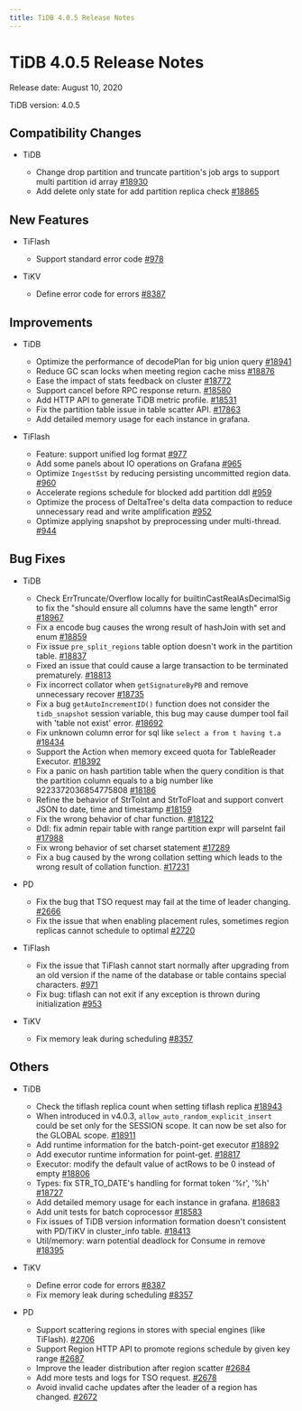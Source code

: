 ```yaml
---
title: TiDB 4.0.5 Release Notes
---
```


# TiDB 4.0.5 Release Notes

Release date: August 10, 2020

TiDB version: 4.0.5

## Compatibility Changes

+ TiDB

    - Change drop partition and truncate partition's job args to support multi partition id array [#18930](https://github.com/pingcap/tidb/pull/18930)
    - Add delete only state for add partition replica check [#18865](https://github.com/pingcap/tidb/pull/18865)

## New Features

+ TiFlash

    - Support standard error code [#978](https://github.com/pingcap/tics/pull/978)
+ TiKV
     - Define error code for errors [#8387](https://github.com/tikv/tikv/pull/8387)
## Improvements

+ TiDB

    - Optimize the performance of decodePlan for big union query [#18941](https://github.com/pingcap/tidb/pull/18941)
    - Reduce GC scan locks when meeting region cache miss [#18876](https://github.com/pingcap/tidb/pull/18876)
    - Ease the impact of stats feedback on cluster [#18772](https://github.com/pingcap/tidb/pull/18772)
    - Support cancel before RPC response return. [#18580](https://github.com/pingcap/tidb/pull/18580)
    - Add HTTP API to generate TiDB metric profile. [#18531](https://github.com/pingcap/tidb/pull/18531)
    - Fix the partition table issue in table scatter API. [#17863](https://github.com/pingcap/tidb/pull/17863)
    - Add detailed memory usage for each instance in grafana.

+ TiFlash

    - Feature: support unified log format [#977](https://github.com/pingcap/tics/pull/977)
    - Add some panels about IO operations on Grafana [#965](https://github.com/pingcap/tics/pull/965)
    - Optimize `IngestSst` by reducing persisting uncommitted region data. [#960](https://github.com/pingcap/tics/pull/960)
    - Accelerate regions schedule for blocked add partition ddl [#959](https://github.com/pingcap/tics/pull/959)
    - Optimize the process of DeltaTree's delta data compaction to reduce unnecessary read and write amplification [#952](https://github.com/pingcap/tics/pull/952)
    - Optimize applying snapshot by preprocessing under multi-thread. [#944](https://github.com/pingcap/tics/pull/944)

## Bug Fixes

+ TiDB

    - Check ErrTruncate/Overflow locally for builtinCastRealAsDecimalSig to fix the "should ensure all columns have the same length" error [#18967](https://github.com/pingcap/tidb/pull/18967)
    - Fix a encode bug causes the wrong result of hashJoin with set and enum [#18859](https://github.com/pingcap/tidb/pull/18859)
    - Fix issue `pre_split_regions` table option doesn't work in the partition table. [#18837](https://github.com/pingcap/tidb/pull/18837)
    - Fixed an issue that could cause a large transaction to be terminated prematurely. [#18813](https://github.com/pingcap/tidb/pull/18813)
    - Fix incorrect collator when `getSignatureByPB` and remove unnecessary recover [#18735](https://github.com/pingcap/tidb/pull/18735)
    - Fix a bug `getAutoIncrementID()` function does not consider the `tidb_snapshot` session variable, this bug may cause dumper tool fail with 'table not exist' error. [#18692](https://github.com/pingcap/tidb/pull/18692)
    - Fix unknown column error for sql like `select a from t having t.a` [#18434](https://github.com/pingcap/tidb/pull/18434)
    - Support the Action when memory exceed quota for TableReader Executor. [#18392](https://github.com/pingcap/tidb/pull/18392)
    - Fix a panic on hash partition table when the query condition is that the partition column equals to a big number like 9223372036854775808 [#18186](https://github.com/pingcap/tidb/pull/18186)
    - Refine the behavior of StrToInt and StrToFloat and support convert JSON to date, time and timestamp [#18159](https://github.com/pingcap/tidb/pull/18159)
    - Fix the wrong behavior of char function. [#18122](https://github.com/pingcap/tidb/pull/18122)
    - Ddl: fix admin repair table with range partition expr will parseInt fail [#17988](https://github.com/pingcap/tidb/pull/17988)
    - Fix wrong behavior of set charset statement [#17289](https://github.com/pingcap/tidb/pull/17289)
    - Fix a bug caused by the wrong collation setting which leads to the wrong result of collation function. [#17231](https://github.com/pingcap/tidb/pull/17231)

+ PD

    - Fix the bug that TSO request may fail at the time of leader changing. [#2666](https://github.com/pingcap/pd/pull/2666)
    - Fix the issue that when enabling placement rules, sometimes region replicas cannot schedule to optimal [#2720](https://github.com/pingcap/pd/pull/2720)
+ TiFlash

    - Fix the issue that TiFlash cannot start normally after upgrading from an old version if the name of the database or table contains special characters. [#971](https://github.com/pingcap/tics/pull/971)
    - Fix bug: tiflash can not exit if any exception is thrown during initialization [#953](https://github.com/pingcap/tics/pull/953)
+ TiKV
    - Fix memory leak during scheduling [#8357](https://github.com/tikv/tikv/pull/8357)
## Others

+ TiDB

    - Check the tiflash replica count when setting tiflash replica [#18943](https://github.com/pingcap/tidb/pull/18943)
    - When introduced in v4.0.3, `allow_auto_random_explicit_insert` could be set only for the SESSION scope. It can now be set also for the GLOBAL scope. [#18911](https://github.com/pingcap/tidb/pull/18911)
    - Add runtime information for the batch-point-get executor [#18892](https://github.com/pingcap/tidb/pull/18892)
    - Add executor runtime information for point-get. [#18817](https://github.com/pingcap/tidb/pull/18817)
    - Executor: modify the default value of actRows to be 0 instead of empty [#18806](https://github.com/pingcap/tidb/pull/18806)
    - Types: fix STR_TO_DATE's handling for format token '%r', '%h' [#18727](https://github.com/pingcap/tidb/pull/18727)
    - Add detailed memory usage for each instance in grafana. [#18683](https://github.com/pingcap/tidb/pull/18683)
    - Add unit tests for batch coprocessor [#18583](https://github.com/pingcap/tidb/pull/18583)
    - Fix issues of TiDB version information formation doesn't consistent with PD/TiKV in cluster_info table. [#18413](https://github.com/pingcap/tidb/pull/18413)
    - Util/memory: warn potential deadlock for Consume in remove [#18395](https://github.com/pingcap/tidb/pull/18395)

+ TiKV

    - Define error code for errors [#8387](https://github.com/tikv/tikv/pull/8387)
    - Fix memory leak during scheduling [#8357](https://github.com/tikv/tikv/pull/8357)

+ PD

    - Support scattering regions in stores with special engines (like TiFlash). [#2706](https://github.com/pingcap/pd/pull/2706)
    - Support Region HTTP API to promote regions schedule by given key range [#2687](https://github.com/pingcap/pd/pull/2687)
    - Improve the leader distribution after region scatter [#2684](https://github.com/pingcap/pd/pull/2684)
    - Add more tests and logs for TSO request. [#2678](https://github.com/pingcap/pd/pull/2678)
    - Avoid invalid cache updates after the leader of a region has changed. [#2672](https://github.com/pingcap/pd/pull/2672)

